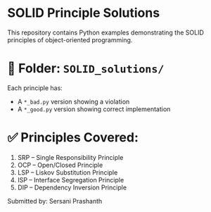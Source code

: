 # SOLID Principle Solutions

This repository contains Python examples demonstrating the SOLID principles of object-oriented programming.

# 📁 Folder: `SOLID_solutions/`

Each principle has:
- A `*_bad.py` version showing a violation
- A `*_good.py` version showing correct implementation

# ✅ Principles Covered:

1. SRP – Single Responsibility Principle
2. OCP – Open/Closed Principle
3. LSP – Liskov Substitution Principle
4. ISP – Interface Segregation Principle
5. DIP – Dependency Inversion Principle

Submitted by: Sersani Prashanth
